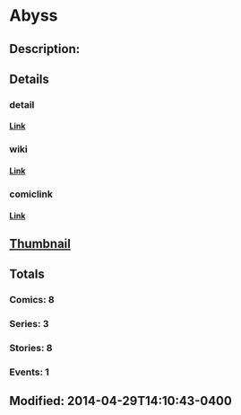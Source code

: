 # Abyss
## Description: 
## Details
### detail
#### [Link](http://marvel.com/comics/characters/1009149/abyss?utm_campaign=apiRef&utm_source=225578a89fc76f3d20fbffda5d17a88d)
### wiki
#### [Link](http://marvel.com/universe/Abyss_(alien)?utm_campaign=apiRef&utm_source=225578a89fc76f3d20fbffda5d17a88d)
### comiclink
#### [Link](http://marvel.com/comics/characters/1009149/abyss?utm_campaign=apiRef&utm_source=225578a89fc76f3d20fbffda5d17a88d)
## [Thumbnail](http://i.annihil.us/u/prod/marvel/i/mg/9/30/535feab462a64.jpg)
## Totals
### Comics: 8
### Series: 3
### Stories: 8
### Events: 1
## Modified: 2014-04-29T14:10:43-0400